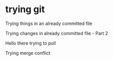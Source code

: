 # trying git

Trying things in an already committed file

Trying changes in already committed file - Part 2

Hello there trying to pull

Trying merge conflict
